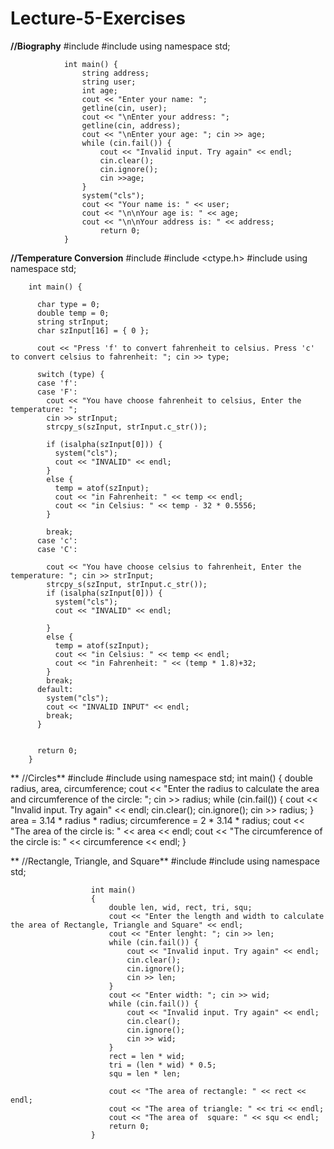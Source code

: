 # Lecture-5-Exercises
**//Biography**
                #include <iostream>
                #include <string>
                using namespace std;



                int main() {
                    string address;
                    string user;
                    int age;
                    cout << "Enter your name: ";
                    getline(cin, user);
                    cout << "\nEnter your address: ";
                    getline(cin, address);
                    cout << "\nEnter your age: "; cin >> age;
                    while (cin.fail()) {
                        cout << "Invalid input. Try again" << endl;
                        cin.clear();
                        cin.ignore();
                        cin >>age;
                    }
                    system("cls");
                    cout << "Your name is: " << user;
                    cout << "\n\nYour age is: " << age;
                    cout << "\n\nYour address is: " << address;
                        return 0;
                }

**//Temperature Conversion**
                #include <iostream>
                #include <ctype.h>
                #include <string>
                using namespace std;



        int main() {

          char type = 0;
          double temp = 0;
          string strInput;
          char szInput[16] = { 0 };

          cout << "Press 'f' to convert fahrenheit to celsius. Press 'c' to convert celsius to fahrenheit: "; cin >> type;

          switch (type) {
          case 'f':
          case 'F':
            cout << "You have choose fahrenheit to celsius, Enter the temperature: ";
            cin >> strInput;
            strcpy_s(szInput, strInput.c_str());

            if (isalpha(szInput[0])) {
              system("cls");
              cout << "INVALID" << endl;
            }
            else {
              temp = atof(szInput);
              cout << "in Fahrenheit: " << temp << endl;
              cout << "in Celsius: " << temp - 32 * 0.5556;
            }

            break;
          case 'c':
          case 'C':

            cout << "You have choose celsius to fahrenheit, Enter the temperature: "; cin >> strInput;
            strcpy_s(szInput, strInput.c_str());
            if (isalpha(szInput[0])) {
              system("cls");
              cout << "INVALID" << endl;

            }
            else {
              temp = atof(szInput);
              cout << "in Celsius: " << temp << endl;
              cout << "in Fahrenheit: " << (temp * 1.8)+32;
            }
            break;
          default:
            system("cls");
            cout << "INVALID INPUT" << endl;
            break;
          }


          return 0;
        }
  
  
**  //Circles**
                       #include <iostream>
                  #include <string>
                  using namespace std;
                  int main()
                  {
                      double radius, area, circumference;
                      cout << "Enter the radius to calculate the area and circumference of the circle: "; cin >> radius;
                  while (cin.fail()) {
                      cout << "Invalid input. Try again" << endl;
                      cin.clear();
                      cin.ignore();
                      cin >> radius;
                  }
                      area = 3.14 * radius * radius;
                      circumference = 2 * 3.14 * radius;
                      cout << "The area of the circle is: " << area << endl;
                      cout << "The circumference  of the circle is: " << circumference << endl;
                  }

 ** //Rectangle, Triangle, and Square**
                        #include <iostream>
                      #include <string>
                      using namespace std;

                      int main()
                      {
                          double len, wid, rect, tri, squ;
                          cout << "Enter the length and width to calculate the area of Rectangle, Triangle and Square" << endl;
                          cout << "Enter lenght: "; cin >> len;
                          while (cin.fail()) {
                              cout << "Invalid input. Try again" << endl;
                              cin.clear();
                              cin.ignore();
                              cin >> len;
                          }
                          cout << "Enter width: "; cin >> wid;
                          while (cin.fail()) {
                              cout << "Invalid input. Try again" << endl;
                              cin.clear();
                              cin.ignore();
                              cin >> wid;
                          }
                          rect = len * wid;
                          tri = (len * wid) * 0.5;
                          squ = len * len;

                          cout << "The area of rectangle: " << rect << endl;
                          cout << "The area of triangle: " << tri << endl;
                          cout << "The area of  square: " << squ << endl;
                          return 0;
                      }


           
